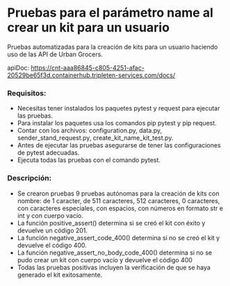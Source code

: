 # Pruebas para el parámetro name al crear un kit para un usuario
Pruebas automatizadas para la creación de kits para un usuario haciendo uso de las API de Urban Grocers.

apiDoc: https://cnt-aaa86845-c805-4251-afac-20529be65f3d.containerhub.tripleten-services.com/docs/

### Requisitos:
- Necesitas tener instalados los paquetes pytest y request para ejecutar las pruebas.
- Para instalar los paquetes usa los comandos pip pytest y pip request.
- Contar con los archivos: configuration.py, data.py, sender_stand_request.py, create_kit_name_kit_test.py.
- Antes de ejecutar las pruebas asegurarse de tener las configuraciones de pytest adecuadas.
- Ejecuta todas las pruebas con el comando pytest.

### Descripción:
- Se crearon pruebas 9 pruebas autónomas para la creación de kits con nombre: de 1 caracter, de 511 caracteres, 512 caracteres, 0 caracteres, con caracteres especiales, con espacios, con números en formato str e int y con cuerpo vacío.
- La función positive_assert() determina si se creó el kit con éxito y devuelve un código 201.
- La función negative_assert_code_400() determina si no se creó el kit y devuelve el código 400.
- La función negative_assert_no_body_code_400() determina si no se pudo crear un kit con cuerpo vacío y devuelve el código 400
- Todas las pruebas positivas incluyen la verificación de que se haya generado el kit exitosamente.
